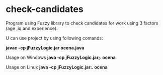 # check-candidates
Program using Fuzzy library to check candidates for work using 3 factors (age ,iq and experience).

U can use project by using following comands:

<b>javac -cp jFuzzyLogic.jar ocena.java</b>

Usage on Windows
<b>java -cp jFuzzyLogic.jar;. ocena</b>

Usage on  Linux
<b>java -cp jFuzzyLogic.jar:. ocena</b>
